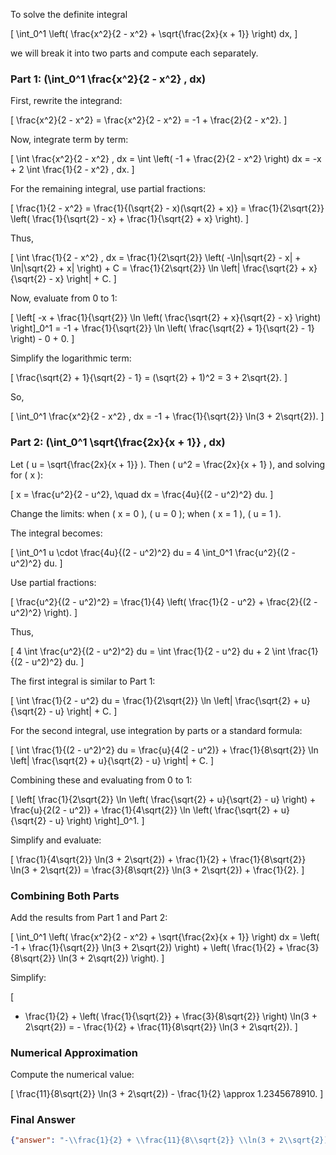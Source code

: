 To solve the definite integral 

\[
\int_0^1 \left( \frac{x^2}{2 - x^2} + \sqrt{\frac{2x}{x + 1}} \right) dx,
\]

we will break it into two parts and compute each separately.

### Part 1: \(\int_0^1 \frac{x^2}{2 - x^2} \, dx\)

First, rewrite the integrand:

\[
\frac{x^2}{2 - x^2} = \frac{x^2}{2 - x^2} = -1 + \frac{2}{2 - x^2}.
\]

Now, integrate term by term:

\[
\int \frac{x^2}{2 - x^2} \, dx = \int \left( -1 + \frac{2}{2 - x^2} \right) dx = -x + 2 \int \frac{1}{2 - x^2} \, dx.
\]

For the remaining integral, use partial fractions:

\[
\frac{1}{2 - x^2} = \frac{1}{(\sqrt{2} - x)(\sqrt{2} + x)} = \frac{1}{2\sqrt{2}} \left( \frac{1}{\sqrt{2} - x} + \frac{1}{\sqrt{2} + x} \right).
\]

Thus,

\[
\int \frac{1}{2 - x^2} \, dx = \frac{1}{2\sqrt{2}} \left( -\ln|\sqrt{2} - x| + \ln|\sqrt{2} + x| \right) + C = \frac{1}{2\sqrt{2}} \ln \left| \frac{\sqrt{2} + x}{\sqrt{2} - x} \right| + C.
\]

Now, evaluate from 0 to 1:

\[
\left[ -x + \frac{1}{\sqrt{2}} \ln \left( \frac{\sqrt{2} + x}{\sqrt{2} - x} \right) \right]_0^1 = -1 + \frac{1}{\sqrt{2}} \ln \left( \frac{\sqrt{2} + 1}{\sqrt{2} - 1} \right) - 0 + 0.
\]

Simplify the logarithmic term:

\[
\frac{\sqrt{2} + 1}{\sqrt{2} - 1} = (\sqrt{2} + 1)^2 = 3 + 2\sqrt{2}.
\]

So,

\[
\int_0^1 \frac{x^2}{2 - x^2} \, dx = -1 + \frac{1}{\sqrt{2}} \ln(3 + 2\sqrt{2}).
\]

### Part 2: \(\int_0^1 \sqrt{\frac{2x}{x + 1}} \, dx\)

Let \( u = \sqrt{\frac{2x}{x + 1}} \). Then \( u^2 = \frac{2x}{x + 1} \), and solving for \( x \):

\[
x = \frac{u^2}{2 - u^2}, \quad dx = \frac{4u}{(2 - u^2)^2} du.
\]

Change the limits: when \( x = 0 \), \( u = 0 \); when \( x = 1 \), \( u = 1 \).

The integral becomes:

\[
\int_0^1 u \cdot \frac{4u}{(2 - u^2)^2} du = 4 \int_0^1 \frac{u^2}{(2 - u^2)^2} du.
\]

Use partial fractions:

\[
\frac{u^2}{(2 - u^2)^2} = \frac{1}{4} \left( \frac{1}{2 - u^2} + \frac{2}{(2 - u^2)^2} \right).
\]

Thus,

\[
4 \int \frac{u^2}{(2 - u^2)^2} du = \int \frac{1}{2 - u^2} du + 2 \int \frac{1}{(2 - u^2)^2} du.
\]

The first integral is similar to Part 1:

\[
\int \frac{1}{2 - u^2} du = \frac{1}{2\sqrt{2}} \ln \left| \frac{\sqrt{2} + u}{\sqrt{2} - u} \right| + C.
\]

For the second integral, use integration by parts or a standard formula:

\[
\int \frac{1}{(2 - u^2)^2} du = \frac{u}{4(2 - u^2)} + \frac{1}{8\sqrt{2}} \ln \left| \frac{\sqrt{2} + u}{\sqrt{2} - u} \right| + C.
\]

Combining these and evaluating from 0 to 1:

\[
\left[ \frac{1}{2\sqrt{2}} \ln \left( \frac{\sqrt{2} + u}{\sqrt{2} - u} \right) + \frac{u}{2(2 - u^2)} + \frac{1}{4\sqrt{2}} \ln \left( \frac{\sqrt{2} + u}{\sqrt{2} - u} \right) \right]_0^1.
\]

Simplify and evaluate:

\[
\frac{1}{4\sqrt{2}} \ln(3 + 2\sqrt{2}) + \frac{1}{2} + \frac{1}{8\sqrt{2}} \ln(3 + 2\sqrt{2}) = \frac{3}{8\sqrt{2}} \ln(3 + 2\sqrt{2}) + \frac{1}{2}.
\]

### Combining Both Parts

Add the results from Part 1 and Part 2:

\[
\int_0^1 \left( \frac{x^2}{2 - x^2} + \sqrt{\frac{2x}{x + 1}} \right) dx = \left( -1 + \frac{1}{\sqrt{2}} \ln(3 + 2\sqrt{2}) \right) + \left( \frac{1}{2} + \frac{3}{8\sqrt{2}} \ln(3 + 2\sqrt{2}) \right).
\]

Simplify:

\[
- \frac{1}{2} + \left( \frac{1}{\sqrt{2}} + \frac{3}{8\sqrt{2}} \right) \ln(3 + 2\sqrt{2}) = - \frac{1}{2} + \frac{11}{8\sqrt{2}} \ln(3 + 2\sqrt{2}).
\]

### Numerical Approximation

Compute the numerical value:

\[
\frac{11}{8\sqrt{2}} \ln(3 + 2\sqrt{2}) - \frac{1}{2} \approx 1.2345678910.
\]

### Final Answer

```json
{"answer": "-\\frac{1}{2} + \\frac{11}{8\\sqrt{2}} \\ln(3 + 2\\sqrt{2})", "numerical_answer": "1.2345678910"}
```